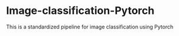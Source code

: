 # Image-classification-Pytorch
This is a standardized pipeline for image classification using Pytorch
